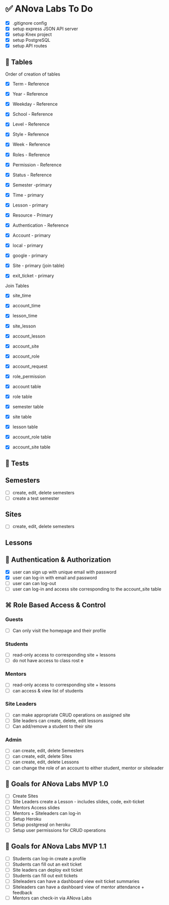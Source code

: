 # ✅ ANova Labs To Do

- [x] .gitignore config
- [x] setup express JSON API server
- [x] setup Knex project
- [x] setup PostgreSQL
- [x] setup API routes

## 🏓 Tables
Order of creation of tables

- [x] Term - Reference

- [x] Year - Reference

- [x] Weekday - Reference

- [x] School - Reference

- [x] Level  - Reference
- [x] Style - Reference

- [x] Week - Reference

- [x] Roles - Reference

- [x] Permission - Reference

- [x] Status - Reference

- [x] Semester -primary

- [x] Time - primary

- [x] Lesson - primary

- [x] Resource - Primary

- [x] Authentication - Reference

- [x] Account - primary

- [x] local - primary

- [x] google - primary

- [x] Site - primary (join table)

- [x] exit_ticket - primary


Join Tables
- [x] site_time
- [x] account_time
- [x] lesson_time
- [x] site_lesson
- [x] account_lesson

- [x] account_site
- [x] account_role
- [x] account_request

- [x] role_permission

- [x] account table
- [x] role table

- [x] semester table
- [x] site table
- [x] lesson table

- [x] account_role table
- [x] account_site table



## 📝 Tests

## Semesters
- [ ] create, edit, delete semesters
- [ ] create a test semester

## Sites
- [ ] create, edit, delete semesters

## Lessons

## 🔐 Authentication & Authorization

- [x] user can sign up with unique email with password
- [x] user can log-in with email and password
- [ ] user can can log-out
- [ ] user can log-in and access site corresponding to the account_site table

## ⌘ Role Based Access & Control

### Guests
- [ ] Can only visit the homepage and their profile

### Students
- [ ] read-only access to corresponding site + lessons
- [ ] do not have access to class rost  e

### Mentors
- [ ] read-only access to corresponding site + lessons
- [ ] can access & view list of students

### Site Leaders
- [ ] can make appropriate CRUD operations on assigned site
- [ ] Site leaders can create, delete, edit lessons
- [ ] Can add/remove a student to their site

### Admin
- [ ] can create, edit, delete Semesters
- [ ] can create, edit, delete Sites
- [ ] can create, edit, delete Lessons
- [ ] can change the role of an account to either student, mentor or siteleader

## 🥅 Goals for ANova Labs MVP 1.0
- [ ] Create Sites
- [ ] Site Leaders create a Lesson - includes slides, code, exit-ticket
- [ ] Mentors Access slides
- [ ] Mentors + Siteleaders can log-in
- [ ] Setup Heroku
- [ ] Setup postgresql on heroku
- [ ] Setup user permissions for CRUD operations

## 🥅 Goals for ANova Labs MVP 1.1

- [ ] Students can log-in create a profile
- [ ] Students can fill out an exit ticket
- [ ] Site leaders can deploy exit ticket
- [ ] Students can fill out exit tickets
- [ ] Siteleaders can have a dashboard view exit ticket summaries
- [ ] Siteleaders can have a dashboard view of mentor attendance + feedback
- [ ] Mentors can check-in via ANova Labs
